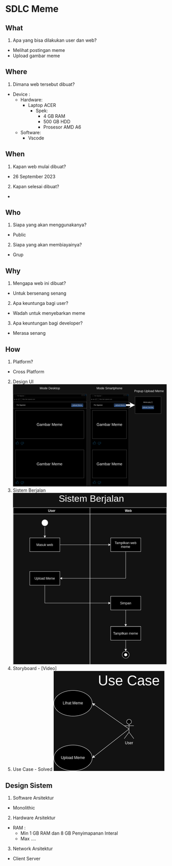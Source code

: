 # SDLC Meme

## What
1. Apa yang bisa dilakukan user dan web?
- Melihat postingan meme
- Upload gambar meme

## Where
1. Dimana web tersebut dibuat?
- Device : 
   - Hardware: 
      - Laptop ACER
         - Spek: 
            - 4 GB RAM
            - 500 GB HDD
            - Prosesor AMD A6
   - Software:
      - Vscode

## When
1. Kapan web mulai dibuat?
- 26 September 2023
2. Kapan selesai dibuat?
-

## Who
1. Siapa yang akan menggunakanya?
- Public
2. Siapa yang akan membiayainya?
- Grup

## Why
1. Mengapa web ini dibuat?
- Untuk bersenang senang
2. Apa keuntunga bagi user?
- Wadah untuk menyebarkan meme
3. Apa keuntungan bagi developer?
- Merasa senang

## How
1. Platform?
- Cross Platform
2. Design UI
  ![Design UI](https://github.com/mancode77/meme/blob/main/docs/Design%20UI.png)
3. Sistem Berjalan
  ![Sistem Berjalan](https://github.com/mancode77/meme/blob/main/docs/sistem-berjalan.png)
4. Storyboard - [Video]
5. Use Case - Solved
  ![Sistem Berjalan](https://github.com/mancode77/meme/blob/main/docs/use%20case.png)

## Design Sistem

1. Software Arsitektur
- Monolithic

2. Hardware Arsitektur
- RAM : 
   - Min 1 GB RAM dan 8 GB Penyimapanan Interal
   - Max ....

3. Network Arsitektur
- Client Server
